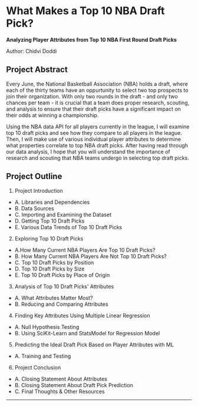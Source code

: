 # What Makes a Top 10 NBA Draft Pick?
**Analyzing Player Attributes from Top 10 NBA First Round Draft Picks**

Author: Chidvi Doddi

## Project Abstract

Every June, the National Basketball Association (NBA) holds a draft, where each of the thirty teams have an oppurtunity to select two top prospects to join their organization. With only two rounds in the draft - and only two chances per team - it is crucial that a team does proper research, scouting, and analysis to ensure that their draft picks have a significant impact on their odds at winning a championship.

Using the NBA data API for all players currently in the league, I will examine top 10 draft picks and see how they compare to all players in the league. Then, I will make use of various individual player attributes to determine what properties correlate to top NBA draft picks. After having read through our data analysis, I hope that you will understand the importance of research and scouting that NBA teams undergo in selecting top draft picks.

## Project Outline

1. Project Introduction
  - A. Libraries and Dependencies
  - B. Data Sources
  - C. Importing and Examining the Dataset
  - D. Getting Top 10 Draft Picks
  - E. Various Data Trends of Top 10 Draft Picks
2. Exploring Top 10 Draft Picks
  - A.How Many Current NBA Players Are Top 10 Draft Picks?
  - B. How Many Current NBA Players Are Not Top 10 Draft Picks?
  - C. Top 10 Draft Picks by Position
  - D. Top 10 Draft Picks by Size
  - E. Top 10 Draft Picks by Place of Origin
3. Analysis of Top 10 Draft Picks' Attributes
  - A. What Attributes Matter Most? 
  - B. Reducing and Comparing Attributes
4. Finding Key Attributes Using Multiple Linear Regression
  - A. Null Hypothesis Testing
  - B. Using SciKit-Learn and StatsModel for Regression Model
5. Predicting the Ideal Draft Pick Based on Player Attributes with ML
  - A. Training and Testing
6. Project Conclusion
  - A. Closing Statement About Attributes
  - B. Closing Statement About Draft Pick Prediction
  - C. Final Thoughts & Other Resources
****
